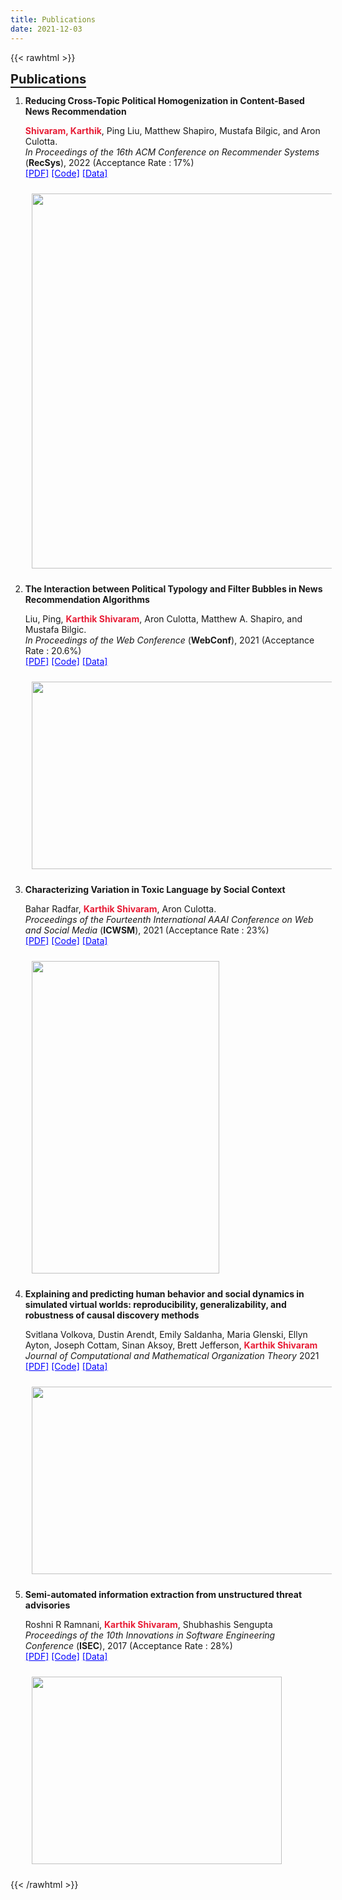 ```yaml
---
title: Publications
date: 2021-12-03
---
```



{{< rawhtml >}}

<h1 style = "font-size: 20px; margin-top: 0px;"><u style="text-underline-offset:5px">Publications</u></h1>

<!-- <h2 style = "font-size: 16px; margin-top: 0px;"><u style="text-underline-offset:5px">Under Completion</u></h2> -->
<!-- 
<div style=" width: 100%;">
</div> -->

<!-- <h2 style = "font-size: 16px; margin-top: 0px;"><u style="text-underline-offset:5px">Published Work</u></h2> -->

<div style=" width: 100%;">

<ol>


<li>
<div style="border:10px;"> 
<strong><p>Reducing Cross-Topic Political Homogenization in Content-Based News Recommendation</p></strong>

<b style="color:#e71d36">Shivaram, Karthik</b>, Ping Liu, Matthew Shapiro, Mustafa Bilgic, and Aron Culotta.<br>
<i> In Proceedings of the 16th ACM Conference on Recommender Systems </i> (<strong>RecSys</strong>), 2022 (Acceptance Rate : 17%)<br>
<a href="https://dl.acm.org/doi/abs/10.1145/3523227.3546782" style="color:blue">[PDF]</a>
<a href="" style="color:blue">[Code]</a>
<a href="" style="color:blue">[Data]</a>

<img style="height: 600px; width: 900px; padding: 10px;" src="/images/network_architec.png"></img>
</div>
</li>



<li>
<div style="border:10px;"> 
<strong><p>The Interaction between Political Typology and Filter Bubbles in News Recommendation Algorithms</p></strong>

Liu, Ping, <b style="color:#e71d36">Karthik Shivaram</b>, Aron Culotta, Matthew A. Shapiro, and Mustafa Bilgic.<br>
<i> In Proceedings of the Web Conference </i> (<strong>WebConf</strong>), 2021 (Acceptance Rate : 20.6%)<br>
<a href="https://dl.acm.org/doi/abs/10.1145/3442381.3450113" style="color:blue">[PDF]</a>
<a href="" style="color:blue">[Code]</a>
<a href="" style="color:blue">[Data]</a>

<img style="height: 300px; width: 900px; padding: 10px;" src="/images/typology_pin.png"></img>
</div>
</li>

<li>
<div style="border:10px;"> 
<strong><p>Characterizing Variation in Toxic Language by Social Context</p></strong>

Bahar Radfar, <b style="color:#e71d36">Karthik Shivaram</b>, Aron Culotta.<br>
<i> Proceedings of the Fourteenth International AAAI Conference on Web and Social Media </i> (<strong>ICWSM</strong>), 2021 (Acceptance Rate : 23%)<br>
<a href="https://ojs.aaai.org/index.php/ICWSM/article/view/7366" style="color:blue">[PDF]</a>
<a href="" style="color:blue">[Code]</a>
<a href="" style="color:blue">[Data]</a>

<img style="height: 500px; width: 300px; padding: 10px;" src="/images/toxicity_pin.png"></img>
</div>
</li>

<li>
<div style="border:10px;"> 
<strong><p>Explaining and predicting human behavior and social dynamics in simulated virtual worlds: reproducibility, generalizability, and robustness of causal discovery methods</p></strong>

Svitlana Volkova, Dustin Arendt, Emily Saldanha, Maria Glenski, Ellyn Ayton, Joseph Cottam, Sinan Aksoy, Brett Jefferson, <b style="color:#e71d36">Karthik Shivaram</b> <br>
<i> Journal of Computational and Mathematical Organization Theory </i> 2021<br>
<a href="https://link.springer.com/content/pdf/10.1007/s10588-021-09351-y.pdf" style="color:blue">[PDF]</a>
<a href="" style="color:blue">[Code]</a>
<a href="" style="color:blue">[Data]</a>

<img style="height: 300px; width: 800px; padding: 10px;" src="/images/censemble_pin.png"></img>
</div>
</li>

<li>
<div style="border:10px;"> 
<strong><p>Semi-automated information extraction from unstructured threat advisories</p></strong>

Roshni R Ramnani, <b style="color:#e71d36">Karthik Shivaram</b>, Shubhashis Sengupta<br>
<i> Proceedings of the 10th Innovations in Software Engineering Conference </i> (<strong>ISEC</strong>), 2017 (Acceptance Rate : 28%)<br>
<a href="https://dl.acm.org/doi/abs/10.1145/3021460.3021482" style="color:blue">[PDF]</a>
<a href="" style="color:blue">[Code]</a>
<a href="" style="color:blue">[Data]</a>

<img style="height: 300px; width: 400px; padding: 10px;" src="/images/cyber_pin.png"></img>
</div>
</li>

</ol>



{{< /rawhtml >}}